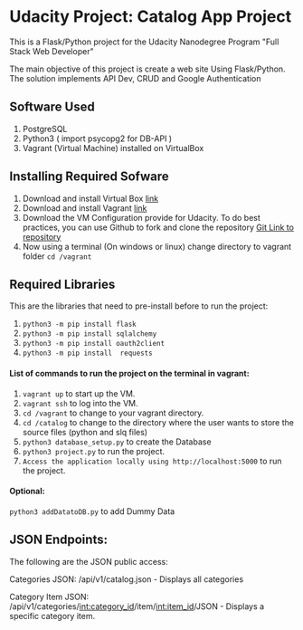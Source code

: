 # Udacity Project: Catalog App Project
This is a Flask/Python project for the Udacity Nanodegree Program "Full Stack Web Developer"

The main objective of this project is create a web site Using Flask/Python. 
The solution implements API Dev, CRUD and Google Authentication

## Software Used
1. PostgreSQL
2. Python3 ( import psycopg2 for DB-API ) 
3. Vagrant (Virtual Machine) installed on VirtualBox 

## Installing Required Sofware
1. Download and install Virtual Box [link](https://www.virtualbox.org/wiki/Download_Old_Builds_5_1)
2. Download and install Vagrant [link](https://www.vagrantup.com/downloads.html)
3. Download the VM Configuration provide for Udacity. To do best practices, you can use Github to fork and clone the repository [Git Link to repository](https://github.com/udacity/fullstack-nanodegree-vm)
4. Now using a terminal (On windows or linux) change directory to vagrant folder ```cd /vagrant```

## Required Libraries
This are the libraries that need to pre-install before to run the project:
1. ```python3 -m pip install flask```
2. ```python3 -m pip install sqlalchemy```
3. ```python3 -m pip install oauth2client```
4. ```python3 -m pip install  requests```

#### List of commands to run the project on the terminal in vagrant: 
1. ```vagrant up``` to start up the VM.
2. ```vagrant ssh``` to log into the VM.
3. ```cd /vagrant``` to change to your vagrant directory.
4. ```cd /catalog``` to change to the directory where the user wants to store the source files (python and slq files)
5. ```python3 database_setup.py``` to create the Database
6. ```python3 project.py``` to run the project.
7. ```Access the application locally using http://localhost:5000``` to run the project.

#### Optional: 
```python3 addDatatoDB.py``` to add Dummy Data


## JSON Endpoints:
The following are the JSON public access:

Categories JSON: /api/v1/catalog.json - Displays all categories

Category Item JSON: /api/v1/categories/<int:category_id>/item/<int:item_id>/JSON - Displays a specific category item.







